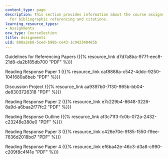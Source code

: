 ```yaml
---
content_type: page
description: This section provides information about the course assignments and guidelines
  for bibliographic referencing and citations.
learning_resource_types:
- Assignments
ocw_type: CourseSection
title: Assignments
uid: 808a2eb8-5ced-b98b-ce43-1c942340485b
---
```


Guidelines for Referencing Papers ({{% resource_link d7d7a8ba-977f-eec8-21d8-da2b185db700 "PDF" %}})

Reading Response Paper 1 ({{% resource_link caf8888a-c542-4ddc-9250-1041680a8beb "PDF" %}})

Discussion Project ({{% resource_link aa9397b0-7f30-965b-bb04-de8303726318 "PDF" %}})

Reading Response Paper 2 ({{% resource_link e7c229b4-8648-3226-8a9d-a6baa2f77fc2 "PDF" %}})

Reading Response Outline ({{% resource_link af3c71f3-fc0b-072a-2432-c23248e380e0 "PDF" %}})

Reading Response Paper 3 ({{% resource_link c426e70e-9185-f550-f9ee-7636d2018bd7 "PDF" %}})

Reading Response Paper 4 ({{% resource_link ef6ba42e-46c3-d3a8-c990-c209f8c4f41e "PDF" %}})